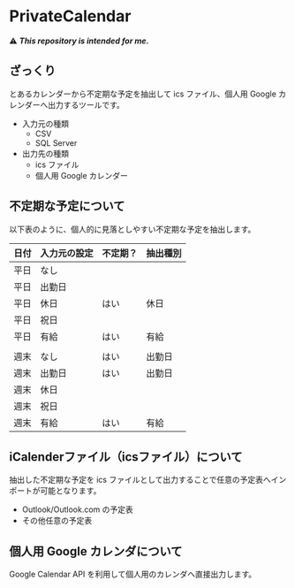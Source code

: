 # PrivateCalendar

⚠️ **_This repository is intended for me._**

## ざっくり

とあるカレンダーから不定期な予定を抽出して ics ファイル、個人用 Google カレンダーへ出力するツールです。

* 入力元の種類
  * CSV
  * SQL Server
* 出力先の種類
  * ics ファイル
  * 個人用 Google カレンダー

## 不定期な予定について

以下表のように、個人的に見落としやすい不定期な予定を抽出します。

|日付|入力元の設定|不定期？|抽出種別|
|--|:--|:--|--|
|平日|なし|||
|平日|出勤日|||
|平日|休日|はい|休日|
|平日|祝日|||
|平日|有給|はい|有給|
|||||
|週末|なし|はい|出勤日|
|週末|出勤日|はい|出勤日|
|週末|休日|||
|週末|祝日|||
|週末|有給|はい|有給|

## iCalenderファイル（icsファイル）について

抽出した不定期な予定を ics ファイルとして出力することで任意の予定表へインポートが可能となります。
* Outlook/Outlook.com の予定表
* その他任意の予定表

## 個人用 Google カレンダについて

Google Calendar API を利用して個人用のカレンダへ直接出力します。

